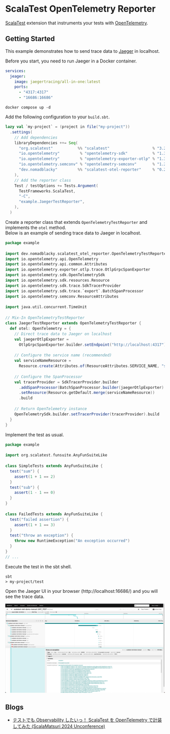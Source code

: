 # ScalaTest OpenTelemetry Reporter

[ScalaTest](https://www.scalatest.org/) extension that instruments your tests with [OpenTelemetry](https://opentelemetry.io/).

## Getting Started

This example demonstrates how to send trace data to [Jaeger](https://www.jaegertracing.io/) in localhost.

Before you start, you need to run Jaeger in a Docker container.

```yaml
services:
  jeager:
    image: jaegertracing/all-in-one:latest
    ports:
      - "4317:4317"
      - "16686:16686"
```

```shell
docker compose up -d
```

Add the following configuration to your `build.sbt`.

```scala
lazy val `my-project` = (project in file("my-project"))
  .settings(
    // Add dependencies
    libraryDependencies ++= Seq(
      "org.scalatest"           %% "scalatest"                   % "3.2.18"       % Test,
      "io.opentelemetry"         % "opentelemetry-sdk"           % "1.38.0"       % Test,
      "io.opentelemetry"         % "opentelemetry-exporter-otlp" % "1.38.0"       % Test,
      "io.opentelemetry.semconv" % "opentelemetry-semconv"       % "1.21.0-alpha" % Test,
      "dev.nomadblacky"         %% "scalatest-otel-reporter"     % "0.2.0-alpha"  % Test,
    ),
    // Add the reporter class
    Test / testOptions += Tests.Argument(
      TestFrameworks.ScalaTest,
      "-C",
      "example.JaegerTestReporter",
    ),
  )
```

Create a reporter class that extends `OpenTelemetryTestReporter` and implements the `otel` method.  
Below is an example of sending trace data to Jaeger in localhost.

```scala
package example

import dev.nomadblacky.scalatest_otel_reporter.OpenTelemetryTestReporter
import io.opentelemetry.api.OpenTelemetry
import io.opentelemetry.api.common.Attributes
import io.opentelemetry.exporter.otlp.trace.OtlpGrpcSpanExporter
import io.opentelemetry.sdk.OpenTelemetrySdk
import io.opentelemetry.sdk.resources.Resource
import io.opentelemetry.sdk.trace.SdkTracerProvider
import io.opentelemetry.sdk.trace.`export`.BatchSpanProcessor
import io.opentelemetry.semconv.ResourceAttributes

import java.util.concurrent.TimeUnit

// Mix-In OpenTelemetryTestReporter
class JaegerTestReporter extends OpenTelemetryTestReporter {
  def otel: OpenTelemetry = {
    // Direct trace data to Jaeger on localhost
    val jaegerOtlpExporter =
      OtlpGrpcSpanExporter.builder.setEndpoint("http://localhost:4317").setTimeout(30, TimeUnit.SECONDS).build

    // Configure the service name (recommended)
    val serviceNameResource =
      Resource.create(Attributes.of(ResourceAttributes.SERVICE_NAME, "scalatest-otel-demo-manual"))

    // Configure the SpanProcessor
    val tracerProvider = SdkTracerProvider.builder
      .addSpanProcessor(BatchSpanProcessor.builder(jaegerOtlpExporter).build)
      .setResource(Resource.getDefault.merge(serviceNameResource))
      .build

    // Return OpenTelemetry instance
    OpenTelemetrySdk.builder.setTracerProvider(tracerProvider).build
  }
}
```

Implement the test as usual.

```scala
package example

import org.scalatest.funsuite.AnyFunSuiteLike

class SimpleTests extends AnyFunSuiteLike {
  test("sum") {
    assert(1 + 1 == 2)
  }
  test("sub") {
    assert(1 - 1 == 0)
  }
}

class FailedTests extends AnyFunSuiteLike {
  test("failed assertion") {
    assert(1 + 1 == 3)
  }
  test("throw an exception") {
    throw new RuntimeException("An exception occurred")
  }
}
// ...
```

Execute the test in the sbt shell.

```shell
sbt
> my-project/test
```

Open the Jaeger UI in your browser (http://localhost:16686/) and you will see the trace data.


![img.png](jaeger-trace.png)

## Blogs

- [テストでも Observability したいっ！ ScalaTest を OpenTelemetry で計装してみた (ScalaMatsuri 2024 Unconference)](https://cobalt-lupin-e48.notion.site/Observability-ScalaTest-OpenTelemetry-b2d3e69d75f146b1a26fe9199d51e3e9)
